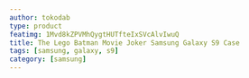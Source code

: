 ```yaml
---
author: tokodab
type: product
featimg: 1Mvd8kZPVMhQygtHUTfteIxSVcAlvIwuQ
title: The Lego Batman Movie Joker Samsung Galaxy S9 Case
tags: [samsung, galaxy, s9]
category: [samsung]
---
```

